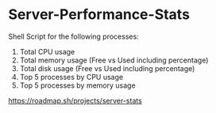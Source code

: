 # Server-Performance-Stats
Shell Script for the following processes:

1. Total CPU usage
2. Total memory usage (Free vs Used including percentage)
3. Total disk usage (Free vs Used including percentage)
4. Top 5 processes by CPU usage
5. Top 5 processes by memory usage


https://roadmap.sh/projects/server-stats
